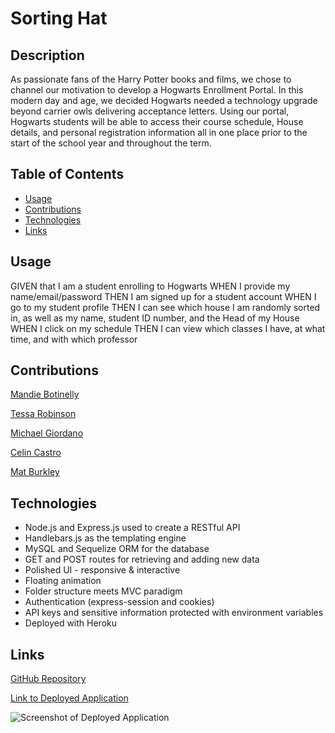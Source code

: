 # Sorting Hat

## Description

As passionate fans of the Harry Potter books and films, we chose to channel our motivation to develop a Hogwarts Enrollment Portal. In this modern day and age, we decided Hogwarts needed a technology upgrade beyond carrier owls delivering acceptance letters. Using our portal, Hogwarts students will be able to access their course schedule, House details, and personal registration information all in one place prior to the start of the school year and throughout the term.

## Table of Contents

- [Usage](#Usage)
- [Contributions](#Contributions)
- [Technologies](#Technologies)
- [Links](#Links)

## Usage

GIVEN that I am a student enrolling to Hogwarts
WHEN I provide my name/email/password
THEN I am signed up for a student account
WHEN I go to my student profile
THEN I can see which house I am randomly sorted in, as well as my name, student ID number, and the Head of my House
WHEN I click on my schedule
THEN I can view which classes I have, at what time, and with which professor

## Contributions

[Mandie Botinelly](https://github.com/MandieBot)

[Tessa Robinson](https://github.com/tessie-the-messy)

[Michael Giordano](https://github.com/MG1919)

[Celin Castro](https://github.com/92castro)

[Mat Burkley](https://github.com/matburkley)

## Technologies

- Node.js and Express.js used to create a RESTful API
- Handlebars.js as the templating engine
- MySQL and Sequelize ORM for the database
- GET and POST routes for retrieving and adding new data
- Polished UI - responsive & interactive
- Floating animation
- Folder structure meets MVC paradigm
- Authentication (express-session and cookies)
- API keys and sensitive information protected with environment variables
- Deployed with Heroku

## Links

[GitHub Repository](https://github.com/MandieBot/Sorting-Hat)

[Link to Deployed Application](https://lit-castle-55469.herokuapp.com/)

![Screenshot of Deployed Application](/public/images/Screenshot%202022-12-16%20at%209.21.26%20AM.png)
